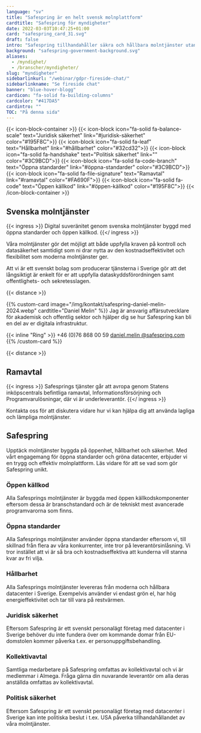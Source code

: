 ```yaml
---
language: "sv"
title: "Safespring är en helt svensk molnplattform"
cardtitle: "Safespring för myndigheter"
date: 2022-03-03T10:47:25+01:00
card: "safespring_card_31.svg"
draft: false
intro: "Safespring tillhandahåller säkra och hållbara molntjänster utan inlåsning"
background: "safespring-government-background.svg"
aliases:
  - /myndighet/
  - /branscher/myndigheter/
slug: "myndigheter"
sidebarlinkurl: "/webinar/gdpr-fireside-chat/"
sidebarlinkname: "Se fireside chat"
banner: "blue-hover-blogg"
cardicon: "fa-solid fa-building-columns"
cardcolor: "#417DA5"
cardintro: ""
TOC: "På denna sida"
---
```


{{< icon-block-container >}}
{{< icon-block icon="fa-solid fa-balance-scale" text="Juridisk säkerhet" link="#juridisk-säkerhet" color="#195F8C">}}
{{< icon-block icon="fa-solid fa-leaf" text="Hållbarhet" link="#hållbarhet" color="#32cd32">}}
{{< icon-block icon="fa-solid fa-handshake" text="Politisk säkerhet" link="" color="#3C9BCD">}}
{{< icon-block icon="fa-solid fa-code-branch" text="Öppna standarder" link="#öppna-standarder" color="#3C9BCD">}}
{{< icon-block icon="fa-solid fa-file-signature" text="Ramavtal" link="#ramavtal" color="#FA690F">}}
{{< icon-block icon="fa-solid fa-code" text="Öppen källkod" link="#öppen-källkod" color="#195F8C">}}
{{< /icon-block-container >}}

## Svenska molntjänster

{{< ingress >}}
Digital suveränitet genom svenska molntjänster byggd med öppna standarder och öppen källkod.
{{</ ingress >}}

Våra molntjänster gör det möjligt att både uppfylla kraven på kontroll och datasäkerhet samtidigt som ni drar nytta av den kostnadseffektivitet och flexibilitet som moderna molntjänster ger.

Att vi är ett svenskt bolag som producerar tjänsterna i Sverige gör att det långsiktigt är enkelt för er att uppfylla dataskyddsförordningen samt offentlighets- och sekretesslagen.

{{< distance >}}

{{% custom-card image="/img/kontakt/safespring-daniel-melin-2024.webp" cardtitle="Daniel Melin" %}}
Jag är ansvarig affärsutvecklare för akademisk och offentlig sektor och hjälper dig se hur Safespring kan bli en del av er digitala infrastruktur.

{{< inline "Ring" >}} +46 (0)76 868 00 59
[daniel.melin @safespring.com](daniel.melin@safespring.com)
{{% /custom-card %}}

{{< distance >}}

## Ramavtal

{{< ingress >}}
Safesprings tjänster går att avropa genom Statens inköpscentrals befintliga ramavtal, Informations­försörjning och Programvaru­lösningar, där vi är underleverantör.
{{</ ingress >}}

Kontakta oss för att diskutera vidare hur vi kan hjälpa dig att använda lagliga och lämpliga molntjänster.

## Safespring

Upptäck molntjänster byggda på öppenhet, hållbarhet och säkerhet. Med vårt engagemang för öppna standarder och gröna datacenter, erbjuder vi en trygg och effektiv molnplattform. Läs vidare för att se vad som gör Safespring unikt.

### Öppen källkod

Alla Safesprings molntjänster är byggda med öppen källkodskomponenter eftersom dessa är branschstandard och är de tekniskt mest avancerade programvarorna som finns.

### Öppna standarder

Alla Safesprings molntjänster använder öppna standarder eftersom vi, till skillnad från flera av våra konkurrenter, inte tror på leverantörsinlåsning. Vi tror instället att vi är så bra och kostnadseffektiva att kunderna vill stanna kvar av fri vilja.

### Hållbarhet

Alla Safesprings molntjänster levereras från moderna och hållbara datacenter i Sverige. Exempelvis använder vi endast grön el, har hög energieffektivitet och tar till vara på restvärmen.

### Juridisk säkerhet

Eftersom Safespring är ett svenskt personalägt företag med datacenter i Sverige behöver du inte fundera över om kommande domar från EU-domstolen kommer påverka t.ex. er personuppgiftsbehandling.

### Kollektivavtal

Samtliga medarbetare på Safespring omfattas av kollektivavtal och vi är medlemmar i Almega. Fråga gärna din nuvarande leverantör om alla deras anställda omfattas av kollektivavtal.

### Politisk säkerhet

Eftersom Safespring är ett svenskt personalägt företag med datacenter i Sverige kan inte politiska beslut i t.ex. USA påverka tillhandahållandet av våra molntjänster.
